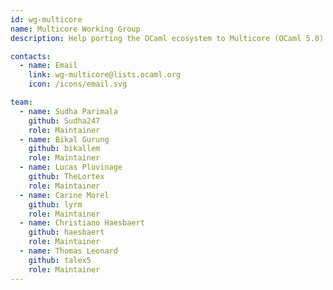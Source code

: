 ```yaml
---
id: wg-multicore
name: Multicore Working Group
description: Help porting the OCaml ecosystem to Multicore (OCaml 5.0).

contacts:
  - name: Email
    link: wg-multicore@lists.ocaml.org
    icon: /icons/email.svg

team:
  - name: Sudha Parimala
    github: Sudha247
    role: Maintainer
  - name: Bikal Gurung
    github: bikallem
    role: Maintainer
  - name: Lucas Pluvinage
    github: TheLortex
    role: Maintainer
  - name: Carine Morel
    github: lyrm
    role: Maintainer
  - name: Christiano Haesbaert
    github: haesbaert
    role: Maintainer
  - name: Thomas Leonard
    github: talex5
    role: Maintainer
---
```

